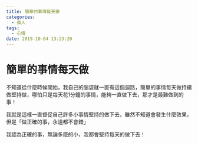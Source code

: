 ```yaml
---
title: 簡單的事情每天做
categories:
  - 個人
tags:
  - 心情
date: 2019-10-04 13:23:20
---
```


# 簡單的事情每天做

不知道從什麼時候開始，我自己的腦袋就一直有這個迴路，簡單的事情每天做持續做堅持做，哪怕只是每天花1分鐘的事情，能夠一直做下去，那才是最難做到的事！

我就是這樣一直督促自己許多小事情堅持的做下去，雖然不知道會發生什麼效果，但是「做正確的事，永遠都不會錯」

我認為正確的事，無論多麼的小，我都會堅持每天的做下去！
